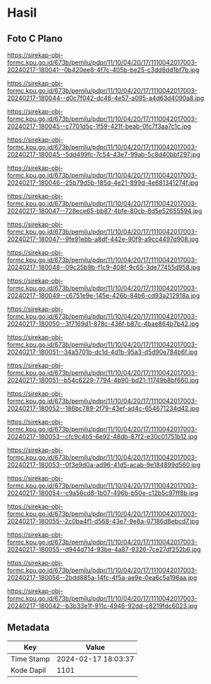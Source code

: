 # Hasil

## Foto C Plano

https://sirekap-obj-formc.kpu.go.id/673b/pemilu/pdpr/11/10/04/20/17/1110042017003-20240217-180041--0b420ee8-4f7c-405b-be25-c3dd8dd1bf7b.jpg

https://sirekap-obj-formc.kpu.go.id/673b/pemilu/pdpr/11/10/04/20/17/1110042017003-20240217-180044--d0c7f042-dc46-4e57-a095-a4d63d4090a8.jpg

https://sirekap-obj-formc.kpu.go.id/673b/pemilu/pdpr/11/10/04/20/17/1110042017003-20240217-180045--c7701d5c-1f59-421f-beab-0fc7f3aa7c1c.jpg

https://sirekap-obj-formc.kpu.go.id/673b/pemilu/pdpr/11/10/04/20/17/1110042017003-20240217-180045--5dd499fc-7c54-43e7-99ab-5c8d40bbf297.jpg

https://sirekap-obj-formc.kpu.go.id/673b/pemilu/pdpr/11/10/04/20/17/1110042017003-20240217-180046--25b79d5b-185d-4e21-899d-4e681341274f.jpg

https://sirekap-obj-formc.kpu.go.id/673b/pemilu/pdpr/11/10/04/20/17/1110042017003-20240217-180047--728ece65-bb87-4bfe-80cb-8d5e52655594.jpg

https://sirekap-obj-formc.kpu.go.id/673b/pemilu/pdpr/11/10/04/20/17/1110042017003-20240217-180047--9fe91ebb-a8df-442e-90f9-a9cc4497d908.jpg

https://sirekap-obj-formc.kpu.go.id/673b/pemilu/pdpr/11/10/04/20/17/1110042017003-20240217-180048--09c25b9b-f1c9-408f-9c65-3de77455d958.jpg

https://sirekap-obj-formc.kpu.go.id/673b/pemilu/pdpr/11/10/04/20/17/1110042017003-20240217-180049--c6751e9e-145e-426b-84b6-cd93a212918a.jpg

https://sirekap-obj-formc.kpu.go.id/673b/pemilu/pdpr/11/10/04/20/17/1110042017003-20240217-180050--3f7169d1-878c-436f-b87c-4bae864b7b42.jpg

https://sirekap-obj-formc.kpu.go.id/673b/pemilu/pdpr/11/10/04/20/17/1110042017003-20240217-180051--34a5701b-dc1d-4d1b-95a3-d5d90e784b6f.jpg

https://sirekap-obj-formc.kpu.go.id/673b/pemilu/pdpr/11/10/04/20/17/1110042017003-20240217-180051--b54c6229-7794-4b90-bd21-11749b8bf660.jpg

https://sirekap-obj-formc.kpu.go.id/673b/pemilu/pdpr/11/10/04/20/17/1110042017003-20240217-180052--186bc789-2f79-43ef-ad4c-654671234d42.jpg

https://sirekap-obj-formc.kpu.go.id/673b/pemilu/pdpr/11/10/04/20/17/1110042017003-20240217-180053--cfc9c4b5-6e92-48db-87f2-e30c01751b12.jpg

https://sirekap-obj-formc.kpu.go.id/673b/pemilu/pdpr/11/10/04/20/17/1110042017003-20240217-180053--0f3e9d0a-ad96-41d5-acab-9e184899d560.jpg

https://sirekap-obj-formc.kpu.go.id/673b/pemilu/pdpr/11/10/04/20/17/1110042017003-20240217-180054--c9a56cd8-1b07-496b-b50e-c12b5c97ff8b.jpg

https://sirekap-obj-formc.kpu.go.id/673b/pemilu/pdpr/11/10/04/20/17/1110042017003-20240217-180055--2c0ba4f1-d568-43e7-9e8a-07186d8ebcd7.jpg

https://sirekap-obj-formc.kpu.go.id/673b/pemilu/pdpr/11/10/04/20/17/1110042017003-20240217-180055--d944d714-93be-4a87-9326-7ce27df252b6.jpg

https://sirekap-obj-formc.kpu.go.id/673b/pemilu/pdpr/11/10/04/20/17/1110042017003-20240217-180056--2bdd885a-14fc-4f5a-ae9e-0ea6c5a196aa.jpg

https://sirekap-obj-formc.kpu.go.id/673b/pemilu/pdpr/11/10/04/20/17/1110042017003-20240217-180042--b3b33e1f-911c-4946-92dd-c8219fdc6023.jpg


## Metadata

| Key        | Value               |
| ---------- | ------------------- |
| Time Stamp | 2024-02-17 18:03:37 |
| Kode Dapil | 1101                |




